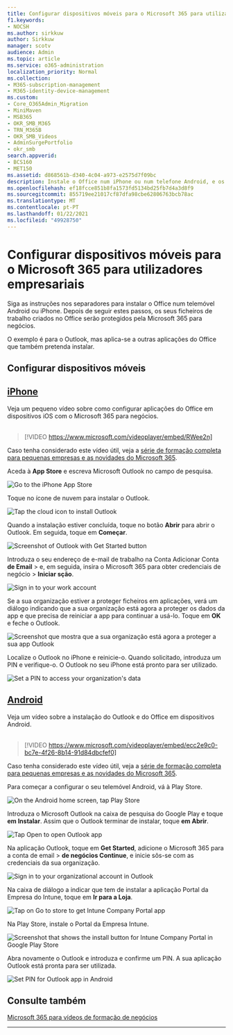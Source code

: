 ```yaml
---
title: Configurar dispositivos móveis para o Microsoft 365 para utilizadores empresariais
f1.keywords:
- NOCSH
ms.author: sirkkuw
author: Sirkkuw
manager: scotv
audience: Admin
ms.topic: article
ms.service: o365-administration
localization_priority: Normal
ms.collection:
- M365-subscription-management
- M365-identity-device-management
ms.custom:
- Core_O365Admin_Migration
- MiniMaven
- MSB365
- OKR_SMB_M365
- TRN_M365B
- OKR_SMB_Videos
- AdminSurgePortfolio
- okr_smb
search.appverid:
- BCS160
- MET150
ms.assetid: d868561b-d340-4c04-a973-e2575d7f09bc
description: Instale o Office num iPhone ou num telefone Android, e os seus ficheiros de trabalho nas aplicações do Office serão protegidos pelo Microsoft 365 para negócios.
ms.openlocfilehash: ef18fcce851b8fa1573fd5134bd25fb7d4a3d8f9
ms.sourcegitcommit: 855719ee21017cf87dfa98cbe62806763bcb78ac
ms.translationtype: MT
ms.contentlocale: pt-PT
ms.lasthandoff: 01/22/2021
ms.locfileid: "49928750"
---
```

# <a name="set-up-mobile-devices-for-microsoft-365-for-business-users"></a>Configurar dispositivos móveis para o Microsoft 365 para utilizadores empresariais

Siga as instruções nos separadores para instalar o Office num telemóvel Android ou iPhone. Depois de seguir estes passos, os seus ficheiros de trabalho criados no Office serão protegidos pela Microsoft 365 para negócios.

O exemplo é para o Outlook, mas aplica-se a outras aplicações do Office que também pretenda instalar.
  
## <a name="set-up-mobile-devices"></a>Configurar dispositivos móveis

## <a name="iphone"></a>[iPhone](#tab/iPhone)
  
Veja um pequeno vídeo sobre como configurar aplicações do Office em dispositivos iOS com o Microsoft 365 para negócios.<br><br>

> [!VIDEO https://www.microsoft.com/videoplayer/embed/RWee2n] 

Caso tenha considerado este vídeo útil, veja a [série de formação completa para pequenas empresas e as novidades do Microsoft 365](https://support.microsoft.com/office/6ab4bbcd-79cf-4000-a0bd-d42ce4d12816).

Aceda à **App Store** e escreva Microsoft Outlook no campo de pesquisa.
  
![Go to the iPhone App Store](../media/886913de-76e5-4883-8ed0-4eb3ec06188f.png)
  
Toque no ícone de nuvem para instalar o Outlook.
  
![Tap the cloud icon to install Outlook](../media/665e1620-948a-4ab8-b914-dca49530142c.png)
  
Quando a instalação estiver concluída, toque no botão **Abrir** para abrir o Outlook. Em seguida, toque em **Começar**.
  
![Screenshot of Outlook with Get Started button](../media/005bedec-ae50-4d75-b3bb-e7cef9e2561c.png)
  
Introduza o seu endereço de e-mail de trabalho na Conta Adicionar Conta **de Email** \> e, em seguida, insira o Microsoft 365 para obter credenciais de negócio \> **Iniciar sção**.
  
![Sign in to your work account](../media/3cef1fb5-7bec-4d3d-8542-872b731ce19f.png)
  
Se a sua organização estiver a proteger ficheiros em aplicações, verá um diálogo indicando que a sua organização está agora a proteger os dados da app e que precisa de reiniciar a app para continuar a usá-lo. Toque em **OK** e feche o Outlook. 
  
![Screenshot que mostra que a sua organização está agora a proteger a sua app Outlook](../media/fb4c1c84-b1e9-42e1-8070-c13dcf79fb09.png)
  
Localize o Outlook no iPhone e reinicie-o. Quando solicitado, introduza um PIN e verifique-o. O Outlook no seu iPhone está pronto para ser utilizado.
  
![Set a PIN to access your organization's data](../media/64f2630b-3164-47a4-9dd6-ca0c29ed5fb3.png)
  
## <a name="android"></a>[Android](#tab/Android)
  
Veja um vídeo sobre a instalação do Outlook e do Office em dispositivos Android.<br><br>

> [!VIDEO https://www.microsoft.com/videoplayer/embed/ecc2e9c0-bc7e-4f26-8b14-91d84dbcfef0] 

Caso tenha considerado este vídeo útil, veja a [série de formação completa para pequenas empresas e as novidades do Microsoft 365](https://support.microsoft.com/office/6ab4bbcd-79cf-4000-a0bd-d42ce4d12816).

Para começar a configurar o seu telemóvel Android, vá à Play Store.
  
![On the Android home screen, tap Play Store](../media/93df88e7-c778-40e1-b35e-868ca6e97f6c.png)
  
Introduza o Microsoft Outlook na caixa de pesquisa do Google Play e toque **em Instalar**. Assim que o Outlook terminar de instalar, toque **em Abrir**.
  
![Tap Open to open Outlook app](../media/8b4c5937-8875-4b5a-a5b6-b8c6c9cd6240.png)
  
Na aplicação Outlook, toque em **Get Started**, adicione o Microsoft 365 para a conta de email \> **de negócios Continue**, e inicie sôs-se com as credenciais da sua organização.
  
![Sign in to your organizational account in Outlook](../media/18f67c66-4bab-4b99-94bd-080839312e29.png)
  
Na caixa de diálogo a indicar que tem de instalar a aplicação Portal da Empresa do Intune, toque em **Ir para a Loja**.
  
![Tap on Go to store to get Intune Company Portal app](../media/a702d712-5622-45dd-a511-b1adaee63071.png)
  
Na Play Store, instale o Portal da Empresa Intune.
  
![Screenshot that shows the install button for Intune Company Portal in Google Play Store](../media/5e0408f2-3f37-44dd-80ed-13ca2ac6df0c.png)
  
Abra novamente o Outlook e introduza e confirme um PIN. A sua aplicação Outlook está pronta para ser utilizada.
  
![Set  PIN for Outlook app in Android](../media/edb91afb-f1ed-451a-bc6b-8ccba664e055.png)

## <a name="see-also"></a>Consulte também

[Microsoft 365 para vídeos de formação de negócios](https://support.microsoft.com/office/6ab4bbcd-79cf-4000-a0bd-d42ce4d12816)

---
